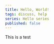 ```yaml
---
title: Hello, World!
tags: discuss, help
series: Hello series
published: false
---
```

This is a test